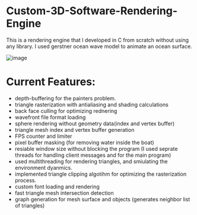 # Custom-3D-Software-Rendering-Engine
This is a rendering engine that I developed in C from scratch without using any library. I used gerstner ocean wave model to animate an ocean surface.

![image](video.gif)

# Current Features:
* depth-buffering for the painters problem.
* triangle rasterization with antialiasing and shading calculations
* back face culling for optimizing rednering
* wavefront file format loading
* sphere rendering without geometry data(index and vertex buffer)
* triangle mesh index and vertex buffer generation
* FPS counter and limiter
* pixel buffer masking (for removing water inside the boat)
* resiable window size without blocking the program (I used seprate threads for handling client messages and for the main program)
* used multithreading for rendering triangles, and smiulating the environment dyanmics.
* implemented triangle clipping algotihm for optimizing the rasterization process.
* custom font loading and rendering
* fast triangle mesh intersection detection
* graph generation for mesh surface and objects (generates neighbor list of triangles)
